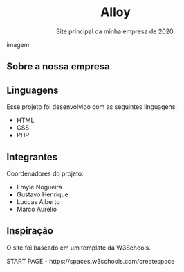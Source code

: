 <h1 align="center">Alloy</h1>
<p align="center">Site principal da minha empresa de 2020.</p>

imagem

## Sobre a nossa empresa


## Linguagens
Esse projeto foi desenvolvido com as seguintes linguagens:

- HTML
- CSS
- PHP

## Integrantes
Coordenadores do projeto:

- Emyle Nogueira
- Gustavo Henrique
- Luccas Alberto
- Marco Aurelio

## Inspiração
<p>O site foi baseado em um template da W3Schools.</p>
<p>START PAGE - https://spaces.w3schools.com/createspace</p>
